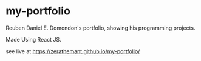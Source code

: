 # my-portfolio
Reuben Daniel E. Domondon's portfolio, showing his programming projects.

Made Using React JS.

see live at https://zerathemant.github.io/my-portfolio/
